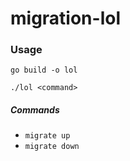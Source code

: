 # migration-lol
### Usage
```
go build -o lol
````````````````

```
./lol <command>
```````````````

##### Commands

- `migrate up`
- `migrate down`
